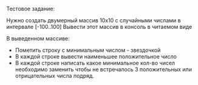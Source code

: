 Тестовое задание:

Нужно создать двумерный массив 10х10 с случайными числами в интервале [-100..100]
Вывести этот массив в консоль в читаемом виде

В выведенном массиве:
- Пометить строку с минимальным числом - звездочкой
- В каждой строке вывести наименьшее положительное число
- В каждой строке написать какое минимальное кол-во чисел необходимо заменить чтобы не встречалось 3 положительных или отрицательных числа подряд.